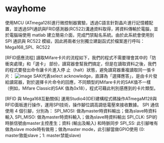 # wayhome
使用MCU (ATmega128)進行微控制器實驗，透過C語言針對晶片進行記憶體配置，並透過SPI通訊與FRID感測器(RC522)溝通資料取得，將資料傳輸於電腦，並於電腦端使用 matlab 建立簡易介面，完成門禁點名系統。由於此系統會使用到 SPI 通訊與 RC522 模組，因此將兩者分別獨立建副函式於檔案進行呼叫：Mega168_SPI、RC522  

[RFID感應流程]
    讀取Mifare卡片的流程如下，我們的程式不需要理會其中的「防衝突處理」和「選卡」	部份，讀寫器會幫我們搞定，但是在讀取資料之後，我們的程式要發出命令讓卡片進入停	止（halt）狀態，避免讀寫器重複讀取同一張卡片：
![image](https://user-images.githubusercontent.com/39979565/229977243-ada4319f-6265-4df6-8b9d-b5feb04f46d7.png)
	  SAK代表select acknowledge，直譯為「選擇應答」，是由卡片發給讀寫器，對於選擇卡片命令的回應，不同類型的Mifare卡片的SAK值不一樣（例如，Mifare Classic的SAK	值為0x18），程式可藉此判別感應到的卡片類型。

[RFID 與 Mega168互動關係]
    運用Studio4(IDE)建構程式碼操作ATmegaM128與RFID面板進行操作，運用SPI技術，操作腳位調高調低電壓來接收數據。
    SPI 通信使用 4 個引腳，分別為： 
        SPI_MOSI: 做為master時資料輸出；做為slave時資料輸入 
        SPI_MISO: 做為master時資料輸入；做為slave時資料輸出 
        SPI_CLK: SPI的時脈信號由master主控產生；資料 (輸出及輸入) 和時脈同步 
        SPI_SS: 此引腳唯有做為slave mode時有做用；做為master mode，此引腳當做GPIO使用 (0: master致能slave；1: master禁能slave)


